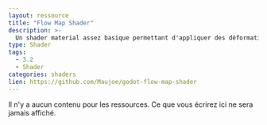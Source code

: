 ```yaml
---
layout: ressource
title: "Flow Map Shader"
description: >-
  Un shader material assez basique permettant d'appliquer des déformations détaillées a des textures
type: Shader
tags:
  - 3.2
  - Shader
categories: shaders
lien: https://github.com/Maujoe/godot-flow-map-shader
---
```


Il n'y a aucun contenu pour les ressources.
Ce que vous écrirez ici ne sera jamais affiché.
